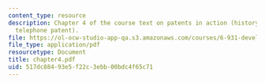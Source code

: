 ```yaml
---
content_type: resource
description: Chapter 4 of the course text on patents in action (history of the basic
  telephone patent).
file: https://ol-ocw-studio-app-qa.s3.amazonaws.com/courses/6-931-development-of-inventions-and-creative-ideas-spring-2008/517dc88493e5f22c3ebb00bdc4f65c71_chapter4.pdf
file_type: application/pdf
resourcetype: Document
title: chapter4.pdf
uid: 517dc884-93e5-f22c-3ebb-00bdc4f65c71
---
```

